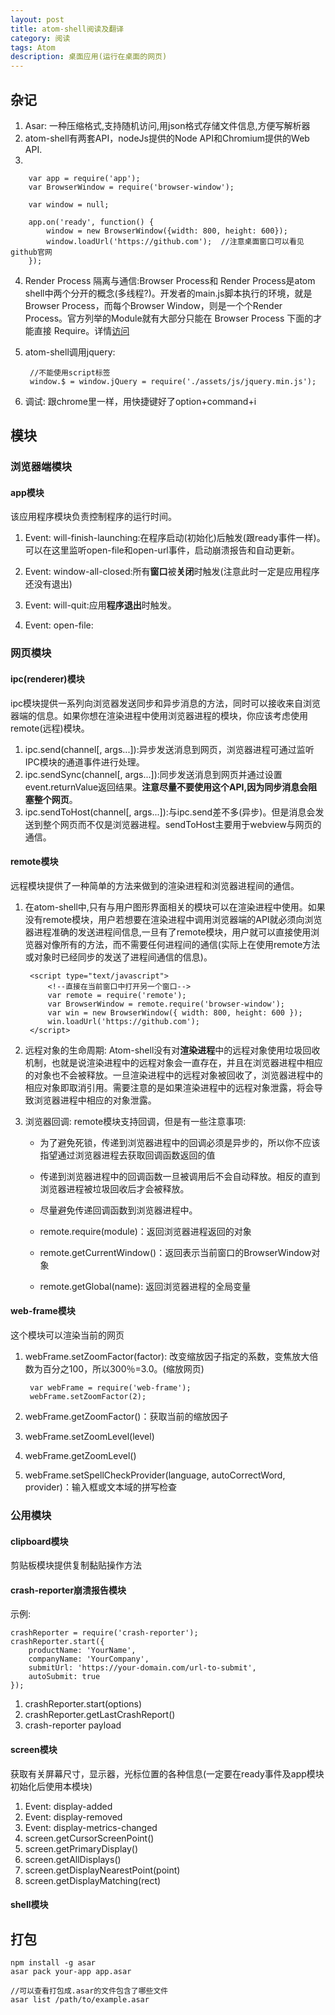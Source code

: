 ```yaml
---
layout: post
title: atom-shell阅读及翻译
category: 阅读
tags: Atom
description: 桌面应用(运行在桌面的网页)
---
```


## 杂记
1. Asar: 一种压缩格式,支持随机访问,用json格式存储文件信息,方便写解析器   
2. atom-shell有两套API，nodeJs提供的Node API和Chromium提供的Web API.
3. 
	
		var app = require('app');  
    	var BrowserWindow = require('browser-window');
	
		var window = null;

		app.on('ready', function() {
  			window = new BrowserWindow({width: 800, height: 600});	
 			window.loadUrl('https://github.com');  //注意桌面窗口可以看见github官网
		});
	
4. Render Process 隔离与通信:Browser Process和 Render Process是atom shell中两个分开的概念(多线程?)。开发者的main.js脚本执行的环境，就是Browser Process，而每个Browser Window，则是一个个Render Process。官方列举的Module就有大部分只能在 Browser Process 下面的才能直接 Require。详情[访问](http://blog.iwege.com/posts/atom-shell-vs-node-webkit.html)
5. atom-shell调用jquery:
	
	
	
		//不能使用script标签
	 	window.$ = window.jQuery = require('./assets/js/jquery.min.js');
6. 调试: 跟chrome里一样，用快捷键好了option+command+i


## 模块
### 浏览器端模块
#### app模块
该应用程序模块负责控制程序的运行时间。    

1. Event: will-finish-launching:在程序启动(初始化)后触发(跟ready事件一样)。可以在这里监听open-file和open-url事件，启动崩溃报告和自动更新。  

2. Event: window-all-closed:所有**窗口**被**关闭**时触发(注意此时一定是应用程序还没有退出)

3. Event: will-quit:应用**程序退出**时触发。

4. Event: open-file:


### 网页模块
#### ipc(renderer)模块
ipc模块提供一系列向浏览器发送同步和异步消息的方法，同时可以接收来自浏览器端的信息。如果你想在渲染进程中使用浏览器进程的模块，你应该考虑使用remote(远程)模块。  
   
1. ipc.send(channel[, args...]):异步发送消息到网页，浏览器进程可通过监听IPC模块的通道事件进行处理。    
2. ipc.sendSync(channel[, args...]):同步发送消息到网页并通过设置event.returnValue返回结果。**注意尽量不要使用这个API,因为同步消息会阻塞整个网页**。  
3. ipc.sendToHost(channel[, args...]):与ipc.send差不多(异步)。但是消息会发送到整个网页而不仅是浏览器进程。sendToHost主要用于webview与网页的通信。

#### remote模块
远程模块提供了一种简单的方法来做到的渲染进程和浏览器进程间的通信。

1. 在atom-shell中,只有与用户图形界面相关的模块可以在渲染进程中使用。如果没有remote模块，用户若想要在渲染进程中调用浏览器端的API就必须向浏览器进程准确的发送进程间信息,一旦有了remote模块，用户就可以直接使用浏览器对像所有的方法，而不需要任何进程间的通信(实际上在使用remote方法或对象时已经同步的发送了进程间通信的信息)。
		
		
		
	
		<script type="text/javascript">
			<!--直接在当前窗口中打开另一个窗口-->
  			var remote = require('remote');
			var BrowserWindow = remote.require('browser-window');
			var win = new BrowserWindow({ width: 800, height: 600 });
			win.loadUrl('https://github.com');
  		</script>

2. 远程对象的生命周期: Atom-shell没有对**渲染进程**中的远程对象使用垃圾回收机制，也就是说渲染进程中的远程对象会一直存在，并且在浏览器进程中相应的对象也不会被释放。一旦渲染进程中的远程对象被回收了，浏览器进程中的相应对象即取消引用。需要注意的是如果渲染进程中的远程对象泄露，将会导致浏览器进程中相应的对象泄露。
3. 浏览器回调: remote模块支持回调，但是有一些注意事项:  
 
 	- 为了避免死锁，传递到浏览器进程中的回调必须是异步的，所以你不应该指望通过浏览器进程去获取回调函数返回的值  
 	- 传递到浏览器进程中的回调函数一旦被调用后不会自动释放。相反的直到浏览器进程被垃圾回收后才会被释放。
 	- 尽量避免传递回调函数到浏览器进程中。
 	
	
 	- remote.require(module)：返回浏览器进程返回的对象
 	- remote.getCurrentWindow()：返回表示当前窗口的BrowserWindow对象
 	- remote.getGlobal(name): 返回浏览器进程的全局变量
 
#### web-frame模块
这个模块可以渲染当前的网页
	
1. webFrame.setZoomFactor(factor): 改变缩放因子指定的系数，变焦放大倍数为百分之100，所以300％=3.0。(缩放网页)
	
	
		var webFrame = require('web-frame');
		webFrame.setZoomFactor(2); 
2. webFrame.getZoomFactor()：获取当前的缩放因子
3. webFrame.setZoomLevel(level)
4. webFrame.getZoomLevel()
5. webFrame.setSpellCheckProvider(language, autoCorrectWord, provider)：输入框或文本域的拼写检查


### 公用模块
#### clipboard模块
剪贴板模块提供复制黏贴操作方法

#### crash-reporter崩溃报告模块
示例:

	crashReporter = require('crash-reporter');
	crashReporter.start({
  		productName: 'YourName',
  		companyName: 'YourCompany',
  		submitUrl: 'https://your-domain.com/url-to-submit',
  		autoSubmit: true
	});

1. crashReporter.start(options)
2. crashReporter.getLastCrashReport()
3. crash-reporter payload

#### screen模块
获取有关屏幕尺寸，显示器，光标位置的各种信息(一定要在ready事件及app模块初始化后使用本模块)

1. Event: display-added
2. Event: display-removed
3. Event: display-metrics-changed
4. screen.getCursorScreenPoint()
5. screen.getPrimaryDisplay()
6. screen.getAllDisplays()
7. screen.getDisplayNearestPoint(point)
8. screen.getDisplayMatching(rect)

#### shell模块



## 打包
	npm install -g asar
	asar pack your-app app.asar
	
	//可以查看打包成.asar的文件包含了哪些文件
	asar list /path/to/example.asar
	